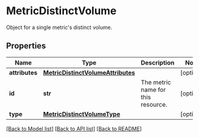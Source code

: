 # MetricDistinctVolume

Object for a single metric's distinct volume.
## Properties
Name | Type | Description | Notes
------------ | ------------- | ------------- | -------------
**attributes** | [**MetricDistinctVolumeAttributes**](MetricDistinctVolumeAttributes.md) |  | [optional] 
**id** | **str** | The metric name for this resource. | [optional] 
**type** | [**MetricDistinctVolumeType**](MetricDistinctVolumeType.md) |  | [optional] 

[[Back to Model list]](README.md#documentation-for-models) [[Back to API list]](README.md#documentation-for-api-endpoints) [[Back to README]](README.md)


